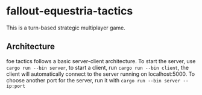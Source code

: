 # fallout-equestria-tactics

This is a turn-based strategic multiplayer game.

## Architecture

foe tactics follows a basic server-client architecture. To start the server, use `cargo run --bin server`, to start a client, run `cargo run --bin client`, the client will automatically connect to the server running on localhost:5000. To choose another port for the server, run it with `cargo run --bin server -- ip:port`